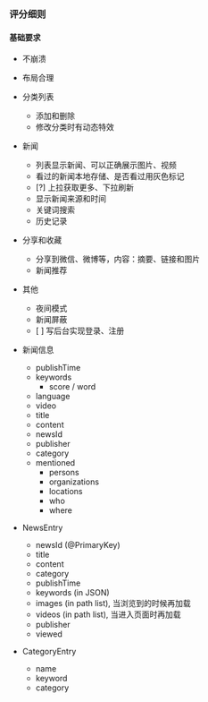 ### 评分细则
#### 基础要求
- 不崩溃
- 布局合理
- 分类列表
    - 添加和删除
    - 修改分类时有动态特效
- 新闻
    - 列表显示新闻、可以正确展示图片、视频
    - 看过的新闻本地存储、是否看过用灰色标记
    - \[?\] 上拉获取更多、下拉刷新
    - 显示新闻来源和时间
    - 关键词搜索
    - 历史记录
- 分享和收藏
    - 分享到微信、微博等，内容：摘要、链接和图片
    - 新闻推荐
- 其他
    - 夜间模式
    - 新闻屏蔽
    - \[ \] 写后台实现登录、注册
    
    
- 新闻信息
    - publishTime
    - keywords
        - score / word
    - language
    - video
    - title
    - content
    - newsId
    - publisher
    - category
    - mentioned
        - persons
        - organizations
        - locations
        - who
        - where
        
- NewsEntry
    - newsId (@PrimaryKey)
    - title
    - content
    - category
    - publishTime
    - keywords (in JSON)
    - images (in path list), 当浏览到的时候再加载
    - videos (in path list), 当进入页面时再加载
    - publisher
    - viewed
 
- CategoryEntry
    - name
    - keyword
    - category
    